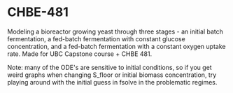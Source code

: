 # CHBE-481
Modeling a bioreactor growing yeast through three stages - an initial batch fermentation, a fed-batch fermentation with constant glucose concentration, and a fed-batch fermentation with a constant oxygen uptake rate. Made for UBC Capstone course + CHBE 481.

Note: many of the ODE's are sensitive to initial conditions, so if you get weird graphs when changing S_floor or initial biomass concentration, try playing around with the initial guess in fsolve in the problematic regimes.
